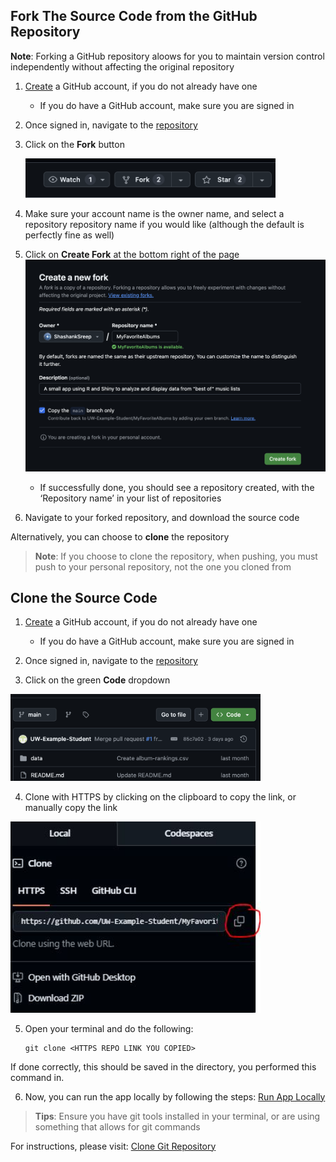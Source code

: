 ## Fork The Source Code from the GitHub Repository

**Note**: Forking a GitHub repository aloows for you to maintain version control independently without affecting the original repository
1) [Create](https://docs.github.com/en/get-started/start-your-journey/creating-an-account-on-github) a GitHub account, if you do not already have one
    - If you do have a GitHub account, make sure you are signed in

2) Once signed in, navigate to the [repository](https://github.com/UW-Example-Student/MyFavoriteAlbums)

3) Click on the **Fork** button

    <img src="../Images/396_3.png" alt="Fork Image" width="400"/>


4) Make sure your account name is the owner name, and select a repository repository name if you would like (although the default is perfectly fine as well)


5) Click on **Create Fork** at the bottom right of the page
    <img src="../Images/396_4.png" alt="Create Fork Image" width="600"/>

    - If successfully done, you should see a repository created, with the ‘Repository name’ in your list of repositories

6) Navigate to your forked repository, and download the source code

Alternatively, you can choose to **clone** the repository

>**Note**: If you choose to clone the repository, when pushing, you must push to your personal repository, not the one you cloned from

## Clone the Source Code
1) [Create](https://docs.github.com/en/get-started/start-your-journey/creating-an-account-on-github) a GitHub account, if you do not already have one
    - If you do have a GitHub account, make sure you are signed in

2) Once signed in, navigate to the [repository](https://github.com/UW-Example-Student/MyFavoriteAlbums)

3) Click on the green **Code** dropdown

  <img src="../Images/396_1.png" alt="Code Dropdown" width="400"/>

4) Clone with HTTPS by clicking on the clipboard to copy the link, or manually copy the link

 <img src="../Images/396_22.png" alt="Code Dropdown" width="400"/>

5) Open your terminal and do the following:

    ```
    git clone <HTTPS REPO LINK YOU COPIED>

    ```

If done correctly, this should be saved in the directory, you performed this command in.

6) Now, you can run the app locally by following the steps: [Run App Locally](/Tasks/appLocal.md)

>**Tips**: Ensure you have git tools installed in your terminal, or are using something that allows for git commands

For instructions, please visit: [Clone Git Repository](https://docs.github.com/en/repositories/creating-and-managing-repositories/cloning-a-repository)


